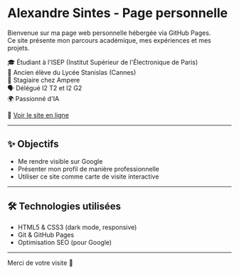 # Alexandre Sintes - Page personnelle

Bienvenue sur ma page web personnelle hébergée via GitHub Pages.  
Ce site présente mon parcours académique, mes expériences et mes projets.

🎓 Étudiant à l'ISEP (Institut Supérieur de l'Électronique de Paris)  
🏫 Ancien élève du Lycée Stanislas (Cannes)  
🔧 Stagiaire chez Ampere  
🗣️ Délégué I2 T2 et I2 G2  
🌍 Passionné d'IA

🔗 [Voir le site en ligne](https://alexandresintes.github.io)

---

## ✨ Objectifs

- Me rendre visible sur Google
- Présenter mon profil de manière professionnelle
- Utiliser ce site comme carte de visite interactive

---

## 🛠️ Technologies utilisées

- HTML5 & CSS3 (dark mode, responsive)
- Git & GitHub Pages
- Optimisation SEO (pour Google)

---

Merci de votre visite 👋
